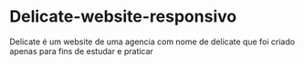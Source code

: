 # Delicate-website-responsivo
Delicate é  um website de uma agencia com nome de delicate  que foi criado apenas para fins de estudar e praticar
